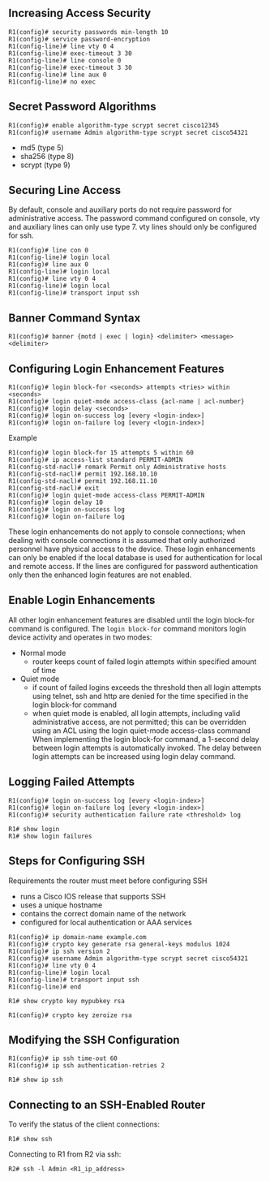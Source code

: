 
Increasing Access Security
--------------------------
	R1(config)# security passwords min-length 10
	R1(config)# service password-encryption
	R1(config-line)# line vty 0 4
	R1(config-line)# exec-timeout 3 30
	R1(config-line)# line console 0
	R1(config-line)# exec-timeout 3 30
	R1(config-line)# line aux 0
	R1(config-line)# no exec

Secret Password Algorithms
---------------------------
	R1(config)# enable algorithm-type scrypt secret cisco12345
	R1(config)# username Admin algorithm-type scrypt secret cisco54321

- md5 (type 5)
- sha256 (type 8)
- scrypt (type 9)

Securing Line Access
--------------------
By default, console and auxiliary ports do not require password for administrative access.
The password command configured on console, vty and auxiliary lines can only use type 7.
vty lines should only be configured for ssh.

	R1(config)# line con 0
	R1(config-line)# login local
	R1(config)# line aux 0
	R1(config-line)# login local
	R1(config)# line vty 0 4
	R1(config-line)# login local
	R1(config-line)# transport input ssh

Banner Command Syntax
---------------------
	R1(config)# banner {motd | exec | login} <delimiter> <message> <delimiter>

Configuring Login Enhancement Features
--------------------------------------
	R1(config)# login block-for <seconds> attempts <tries> within <seconds>
	R1(config)# login quiet-mode access-class {acl-name | acl-number}
	R1(config)# login delay <seconds>
	R1(config)# login on-success log [every <login-index>]
	R1(config)# login on-failure log [every <login-index>]

Example

	R1(config)# login block-for 15 attempts 5 within 60
	R1(config)# ip access-list standard PERMIT-ADMIN
	R1(config-std-nacl)# remark Permit only Administrative hosts
	R1(config-std-nacl)# permit 192.168.10.10
	R1(config-std-nacl)# permit 192.168.11.10
	R1(config-std-nacl)# exit
	R1(config)# login quiet-mode access-class PERMIT-ADMIN
	R1(config)# login delay 10
	R1(config)# login on-success log
	R1(config)# login on-failure log

These login enhancements do not apply to console connections; when dealing with console connections it is assumed that only authorized personnel have physical access to the device.
These login enhancements can only be enabled if the local database is used for authentication for local and remote access.
If the lines are configured for password authentication only then the enhanced login features are not enabled.

Enable Login Enhancements
-------------------------
All other login enhancement features are disabled until the login block-for command is configured.
The `login block-for` command monitors login device activity and operates in two modes:
* Normal mode
	- router keeps count of failed login attempts within specified amount of time
* Quiet mode
	- if count of failed logins exceeds the threshold then all login attempts using telnet, ssh and http are denied for the time specified in the login block-for command
	- when quiet mode is enabled, all login attempts, including valid administrative access, are not permitted; this can be overridden using an ACL using the login quiet-mode access-class command
When implementing the login block-for command, a 1-second delay between login attempts is automatically invoked.
The delay between login attempts can be increased using login delay command.

Logging Failed Attempts
-----------------------
	R1(config)# login on-success log [every <login-index>]
	R1(config)# login on-failure log [every <login-index>]
	R1(config)# security authentication failure rate <threshold> log

	R1# show login
	R1# show login failures

Steps for Configuring SSH
-------------------------
Requirements the router must meet before configuring SSH
* runs a Cisco IOS release that supports SSH
* uses a unique hostname
* contains the correct domain name of the network
* configured for local authentication or AAA services

```cisco
R1(config)# ip domain-name example.com
R1(config)# crypto key generate rsa general-keys modulus 1024
R1(config)# ip ssh version 2
R1(config)# username Admin algorithm-type scrypt secret cisco54321
R1(config)# line vty 0 4
R1(config-line)# login local
R1(config-line)# transport input ssh
R1(config-line)# end

R1# show crypto key mypubkey rsa

R1(config)# crypto key zeroize rsa
```

Modifying the SSH Configuration
-------------------------------
	R1(config)# ip ssh time-out 60
	R1(config)# ip ssh authentication-retries 2
	
	R1# show ip ssh

Connecting to an SSH-Enabled Router
-----------------------------------
To verify the status of the client connections:

	R1# show ssh

Connecting to R1 from R2 via ssh:

	R2# ssh -l Admin <R1_ip_address>
